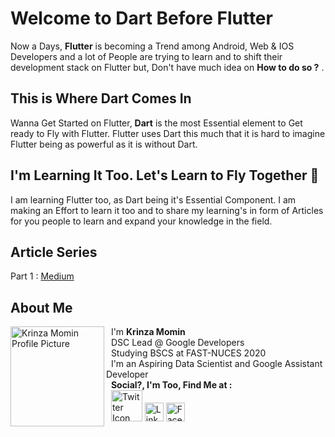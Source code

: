 # Welcome to Dart Before Flutter


Now a Days, **Flutter** is becoming a Trend among Android, Web & IOS Developers and a lot of People are trying to learn and to shift their development stack on Flutter but, Don't have much idea on __How to do so ?__ . 


## This is Where Dart Comes In

Wanna Get Started on Flutter, **Dart** is the most Essential element to Get ready to Fly with Flutter.  Flutter uses Dart this much that it is hard to imagine Flutter being as powerful as it is without Dart.

## I'm Learning It Too. Let's Learn to Fly Together  🎉

I am learning Flutter too, as Dart being it's Essential Component. I am making an Effort to learn it too and to share my learning's in form of Articles for you people to learn and expand your knowledge in the field. 

## Article Series

Part 1 : [Medium](https://medium.com/@kaymomin/dart-before-you-flutter-part-1-71b40e499880)

## About Me

<img src="https://i.ibb.co/pnCzKKb/krinza-profile.jpg" height="160px" width="150px" align="left" alt="Krinza Momin Profile Picture" /> 

&nbsp; I'm **Krinza Momin**\
&nbsp; DSC Lead @ Google Developers\
&nbsp; Studying BSCS at FAST-NUCES 2020\
&nbsp; I'm an Aspiring Data Scientist and Google Assistant Developer\
&nbsp; **Social?, I'm Too, Find Me at :** \
&nbsp; <a href="https://twitter.com/Krinzahere"><img src="https://i.ibb.co/3zGKZZh/Twitter-Logo-Blue-2.png" height="50px" width="50px" border="0" alt="Twitter Icon"/></a> 
<a href="https://www.linkedin.com/in/krinza-momin/"><img src="https://i.ibb.co/Bckh2qk/linkedinicon.png" height="30px" width="30px" border="0" alt="Linkedin Icon"/></a>
<a href="https://www.facebook.com/prasla.krinza"><img src="https://i.ibb.co/WH6SpxP/f-logo-RGB-Blue-100.png" height="30px" width="30px" border="0" alt="Facebook Icon"/></a>
